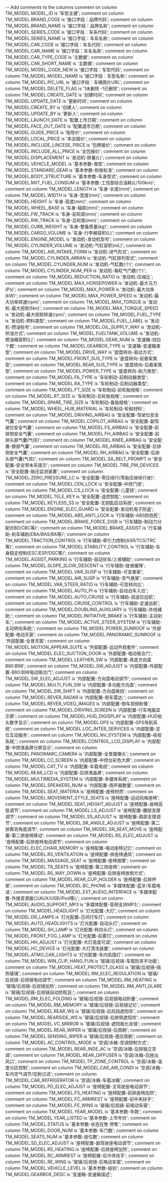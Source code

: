 -- Add comments to the columns 
comment on column TM_MODEL.MODEL_ID
  is '车型主键';
comment on column TM_MODEL.BRAND_CODE
  is '接口字段：品牌代码';
comment on column TM_MODEL.BRAND_NAME
  is '接口字段：品牌名称';
comment on column TM_MODEL.SERIES_CODE
  is '接口字段：车系代码';
comment on column TM_MODEL.SERIES_NAME
  is '接口字段：车系名称';
comment on column TM_MODEL.CAR_CODE
  is '接口字段：车名代码';
comment on column TM_MODEL.CAR_NAME
  is '接口字段：车名名称';
comment on column TM_MODEL.CAR_TYPE_CODE
  is '主数据';
comment on column TM_MODEL.CAR_SHORT_NAME
  is '主数据';
comment on column TM_MODEL.MODEL_CODE_NEW
  is '接口字段：车型代码';
comment on column TM_MODEL.MODEL_NAME
  is '接口字段：车型名称';
comment on column TM_MODEL.PIC_URL
  is '接口字段：车辆图片URL';
comment on column TM_MODEL.DELETE_FLAG
  is '1未删除 -1已删除';
comment on column TM_MODEL.CREATE_DATE
  is '创建时间';
comment on column TM_MODEL.UPDATE_DATE
  is '更新时间';
comment on column TM_MODEL.CREATE_BY
  is '创建人';
comment on column TM_MODEL.UPDATE_BY
  is '更新人';
comment on column TM_MODEL.LAUNCH_DATE
  is '配置上市日期';
comment on column TM_MODEL.FACE_OUT_DATE
  is '配置退市日期';
comment on column TM_MODEL.GUIDE_PRICE
  is '指导价';
comment on column TM_MODEL.LOCAL_PRICE
  is '本店报价';
comment on column TM_MODEL.INCLUDE_LINCESE_PRICE
  is '包牌报价';
comment on column TM_MODEL.INCLUDE_ALL_PRICE
  is '全包报价';
comment on column TM_MODEL.DISPLACEMENT
  is '发动机-排量(L)';
comment on column TM_MODEL.VEHICLE_MODEL
  is '基本参数-类型';
comment on column TM_MODEL.STANDARD_GEAR
  is '基本参数-排放标准';
comment on column TM_MODEL.BODY_STRUCTURE
  is '基本参数-车身型式';
comment on column TM_MODEL.MIIT_FUEL_CONSUM
  is '基本参数-工信部综合油耗(L/100km)';
comment on column TM_MODEL.LENGTH
  is '车身-长度(mm)';
comment on column TM_MODEL.WIDTH
  is '车身-宽度(mm)';
comment on column TM_MODEL.HEIGHT
  is '车身-高度(mm)';
comment on column TM_MODEL.WHEEL_BASE
  is '车身-轴距(mm)';
comment on column TM_MODEL.FW_TRACK
  is '车身-前轮距(mm)';
comment on column TM_MODEL.RW_TRACK
  is '车身-后轮距(mm)';
comment on column TM_MODEL.CURB_WEIGHT
  is '车身-整备质量(kg)';
comment on column TM_MODEL.CARGO_VOLUME
  is '车身-行李厢容积(L)';
comment on column TM_MODEL.ENGINE_MODEL
  is '发动机-发动机型号';
comment on column TM_MODEL.CYLINDER_VOLUME
  is '发动机-气缸容积(mL)';
comment on column TM_MODEL.AIR_INTAKE_FORM
  is '发动机-进气形式';
comment on column TM_MODEL.CYLINDER_ARRAN
  is '发动机-气缸排列型式';
comment on column TM_MODEL.CYLINDER_NUM
  is '发动机-气缸数(个)';
comment on column TM_MODEL.CYLINDER_NUM_PER
  is '发动机-每缸气门数(个)';
comment on column TM_MODEL.REDUCTION_RATIO
  is '发动机-压缩比';
comment on column TM_MODEL.MAX_HORSEPOWER
  is '发动机-最大马力(Ps)';
comment on column TM_MODEL.MAX_POWER
  is '发动机-最大功率(kW)';
comment on column TM_MODEL.MAX_POWER_SPEED
  is '发动机-最大功率转速(rpm)';
comment on column TM_MODEL.MAX_TORQUE
  is '发动机-最大扭矩(Nm)';
comment on column TM_MODEL.MAX_TORQUE_SPEED
  is '发动机-最大扭矩转速(rpm)';
comment on column TM_MODEL.FUEL_TYPE
  is '发动机-燃料类型';
comment on column TM_MODEL.FUEL_LABEL
  is '发动机-燃油标号';
comment on column TM_MODEL.OIL_SUPPLY_WAY
  is '发动机-供油方式';
comment on column TM_MODEL.FUELTANK_VOLUME
  is '发动机-燃油箱容积(L)';
comment on column TM_MODEL.GEAR_NUM
  is '变速箱-挡位个数';
comment on column TM_MODEL.GEARBOX_TYPE
  is '变速箱-变速箱类型';
comment on column TM_MODEL.DRIVE_WAY
  is '底盘转向-驱动方式';
comment on column TM_MODEL.FRONT_SUS_TYPE
  is '底盘转向-前悬架类型';
comment on column TM_MODEL.REAR_SUS_TYPE
  is '底盘转向-后悬架类型';
comment on column TM_MODEL.POWER_TYPE
  is '底盘转向-助力类型';
comment on column TM_MODEL.FA_TYPE
  is '车轮制动-前制动器类型';
comment on column TM_MODEL.RA_TYPE
  is '车轮制动-后制动器类型';
comment on column TM_MODEL.FT_SIZE
  is '车轮制动-前轮胎规格';
comment on column TM_MODEL.RT_SIZE
  is '车轮制动-后轮胎规格';
comment on column TM_MODEL.SPARE_TIRE_SIZE
  is '车轮制动-备胎规格';
comment on column TM_MODEL.WHEEL_HUB_MATERIAL
  is '车轮制动-轮毂材料';
comment on column TM_MODEL.DRIVING_AIRBAG
  is '安全配置-驾驶位安全气囊';
comment on column TM_MODEL.COPILOT_AIRBAG
  is '安全配置-副驾驶位安全气囊';
comment on column TM_MODEL.FS_AIRBAG
  is '安全配置-前排侧安全气囊';
comment on column TM_MODEL.FH_AIRBAG
  is '安全配置-前排头部气囊(气帘)';
comment on column TM_MODEL.KNEE_AIRBAG
  is '安全配置-膝部气囊';
comment on column TM_MODEL.RS_AIRBAG
  is '安全配置-后排侧安全气囊';
comment on column TM_MODEL.RH_AIRBAG
  is '安全配置-后排头部气囊(气帘)';
comment on column TM_MODEL.SA_BELT_PROMPT
  is '安全配置-安全带未系提示';
comment on column TM_MODEL.TIRE_PM_DEVICES
  is '安全配置-胎压监测装置';
comment on column TM_MODEL.ZERO_PRESSURE_LC
  is '安全配置-零压续行(零胎压继续行驶)';
comment on column TM_MODEL.CEN_LOCK
  is '安全配置-中控门锁';
comment on column TM_MODEL.CS_LOCK
  is '安全配置-儿童锁';
comment on column TM_MODEL.TELE_KEY
  is '安全配置-遥控钥匙';
comment on column TM_MODEL.KEYLESS_SS
  is '安全配置-无钥匙启动系统';
comment on column TM_MODEL.ENGINE_ELEC_GUARD
  is '安全配置-发动机电子防盗';
comment on column TM_MODEL.ABS_ANTI_LOCK
  is '行车辅助-ABS防抱死';
comment on column TM_MODEL.BRAKE_FORCE_DISB
  is '行车辅助-制动力分配(EBD/CBC等)';
comment on column TM_MODEL.BRAKE_ASSIST
  is '行车辅助-刹车辅助(EBA/BAS/BA等)';
comment on column TM_MODEL.TRACTION_CONTROL
  is '行车辅助-牵引力控制(ASR/TCS/TRC等)';
comment on column TM_MODEL.STABILITY_CONTROL
  is '行车辅助-车身稳定控制(ESC/ESP/DSC等)';
comment on column TM_MODEL.ASSIST_PARKING
  is '行车辅助-自动驻车/上坡辅助';
comment on column TM_MODEL.SLOPE_SLOW_DESCENT
  is '行车辅助-陡坡缓降';
comment on column TM_MODEL.VAR_SUSP
  is '行车辅助-可变悬架';
comment on column TM_MODEL.AIR_SUSP
  is '行车辅助-空气悬架';
comment on column TM_MODEL.VAR_STEER_RATIO
  is '行车辅助-可变转向比';
comment on column TM_MODEL.AUTO_PI
  is '行车辅助-自动泊车入位';
comment on column TM_MODEL.AUTO_CRUISE
  is '行车辅助-自适应巡航';
comment on column TM_MODEL.CRUISE_CONTROL
  is '行车辅助-定速巡航';
comment on column TM_MODEL.DOUBLING_AUXILIARY
  is '行车辅助-并线辅助;';
comment on column TM_MODEL.INITIATIVE_BRAKE
  is '行车辅助-主动刹车;';
comment on column TM_MODEL.ACTIVE_STEER_SYSTEM
  is '行车辅助-主动转向系统;';
comment on column TM_MODEL.POWER_SUNROOF
  is '外部配置-电动天窗';
comment on column TM_MODEL.PANORAMIC_SUNROOF
  is '外部配置-全景天窗';
comment on column TM_MODEL.MOTION_APPEAR_SUITE
  is '外部配置-运动外观套件';
comment on column TM_MODEL.ELEC_SUCTION_DOOR
  is '外部配置-电动吸合门';
comment on column TM_MODEL.LEATHER_SW
  is '内部配置-真皮方向盘B80:B98';
comment on column TM_MODEL.SW_ADJUST
  is '内部配置-外部配置-B80:B98电动吸合门';
comment on column TM_MODEL.SW_ELEC_ADJUST
  is '内部配置-方向盘电动调节';
comment on column TM_MODEL.MULTI_FUN_SW
  is '内部配置-多功能方向盘';
comment on column TM_MODEL.SW_SHIFT
  is '内部配置-方向盘换挡';
comment on column TM_MODEL.REVER_RADAR
  is '内部配置-倒车雷达;';
comment on column TM_MODEL.REVER_VIDEO_IMAGES
  is '内部配置-倒车视频影像';
comment on column TM_MODEL.DRIVING_SCREEN
  is '内部配置-行车电脑显示屏';
comment on column TM_MODEL.HUD_DIGISPLAY
  is '内部配置-HUD抬头数字显示';
comment on column TM_MODEL.GPS
  is '内部配置-GPS导航系统';
comment on column TM_MODEL.LOC_INTER_SERVICES
  is '内部配置-定位互动服务';
comment on column TM_MODEL.NV_SYSTEM
  is '内部配置-夜视系统;';
comment on column TM_MODEL.CONTROL_LCD_DISPLAY
  is '内部配置-中控液晶屏分屏显示';
comment on column TM_MODEL.PANORAMIC_CAMERA
  is '内部配置-全景摄像头';
comment on column TM_MODEL.CC_SCREEN
  is '内部配置-中控台彩色大屏';
comment on column TM_MODEL.CAT_TV
  is '内部配置-车载电视';
comment on column TM_MODEL.REAR_LCD
  is '内部配置-后排液晶屏';
comment on column TM_MODEL.MULTIMEDIA_SYSTEM
  is '内部配置-多媒体系统';
comment on column TM_MODEL.SPEAKERS_NUM
  is '内部配置-扬声器数量';
comment on column TM_MODEL.SEAT_MATERIA
  is '座椅配置-座椅材质';
comment on column TM_MODEL.MOVEMENT_STYLE_SEATS
  is '座椅配置-运动风格座椅';
comment on column TM_MODEL.SEAT_HEIGHT_ADJUST
  is '座椅配置-座椅高低调节';
comment on column TM_MODEL.LS_ADJUST
  is '座椅配置-腰部支撑调节';
comment on column TM_MODEL.SS_ADJUST
  is '座椅配置-肩部支撑调节';
comment on column TM_MODEL.SR_ANGLE_ADJUST
  is '座椅配置-第二排靠背角度调节';
comment on column TM_MODEL.SR_SEAT_MOVE
  is '座椅配置-第二排座椅移动';
comment on column TM_MODEL.RS_ELEC_ADJUST
  is '座椅配置-后排座椅电动调节';
comment on column TM_MODEL.ELEC_CHAIR_MEMORY
  is '座椅配置-电动座椅记忆';
comment on column TM_MODEL.RS_VENTILATION
  is '座椅配置-排座椅通风';
comment on column TM_MODEL.MASSAGE_SEAT
  is '座椅配置-座椅按摩';
comment on column TM_MODEL.TR_SEATS
  is '座椅配置-第三排座椅';
comment on column TM_MODEL.RS_WAY_DOWN
  is '座椅配置-后排座椅放倒方式';
comment on column TM_MODEL.REAR_CUP_HOLDER
  is '座椅配置-后排杯架';
comment on column TM_MODEL.BC_PHONE
  is '多媒体配置-蓝牙/车载电话';
comment on column TM_MODEL.EXT_AUDIO_INTERFACE
  is '多媒体配置-外接音源接口(AUX/USB/iPod等);';
comment on column TM_MODEL.AUDIO_SUPPORT_MP3
  is '多媒体配置-音频支持MP3;';
comment on column TM_MODEL.HEADLIGHT
  is '灯光配置-大灯';
comment on column TM_MODEL.DR_LAMPS
  is '灯光配置-日间行车灯';
comment on column TM_MODEL.AUTO_HEADLIGHTS
  is '灯光配置-自动头灯';
comment on column TM_MODEL.SH_LAMP
  is '灯光配置-转向头灯';
comment on column TM_MODEL.FRONT_FOG_LAMP
  is '灯光配置-前雾灯';
comment on column TM_MODEL.HH_ADJUST
  is '灯光配置-大灯高度可调';
comment on column TM_MODEL.HC_DEVICE
  is '灯光配置-大灯清洗装置';
comment on column TM_MODEL.ATMO_CAR_LIGHTS
  is '灯光配置-车内氛围灯';
comment on column TM_MODEL.WIN_CLIP_HAND_FUN
  is '玻璃/后视镜-车窗防夹手功能';
comment on column TM_MODEL.HEAT_PROTECT_GLASS
  is '玻璃/后视镜-隔热玻璃';
comment on column TM_MODEL.RM_ELEC_REGULATION
  is '玻璃/后视镜-后视镜电动调节';
comment on column TM_MODEL.RM_HEATING
  is '玻璃/后视镜-后视镜加热';
comment on column TM_MODEL.RM_ANTI_GLARE
  is '玻璃/后视镜-后视镜自动防眩目;';
comment on column TM_MODEL.RM_ELEC_FOLDING
  is '玻璃/后视镜-后视镜电动折叠';
comment on column TM_MODEL.RM_MEMORY
  is '玻璃/后视镜-后视镜记忆';
comment on column TM_MODEL.REAR_WS
  is '玻璃/后视镜-后风挡遮阳帘';
comment on column TM_MODEL.REARSIDE_WS
  is '玻璃/后视镜-后排侧遮阳帘';
comment on column TM_MODEL.VC_MIRROR
  is '玻璃/后视镜-遮阳板化妆镜';
comment on column TM_MODEL.REAR_WIPER
  is '玻璃/后视镜-后雨刷';
comment on column TM_MODEL.SENSING_WIPER
  is '玻璃/后视镜-感应雨刷';
comment on column TM_MODEL.AC_CONTROL_MODE
  is '空调/冰箱-空调控制方式';
comment on column TM_MODEL.REAR_INDE_AC
  is '空调/冰箱-后排独立空调';
comment on column TM_MODEL.REAR_DIFFUSER
  is '空调/冰箱-后座出风口';
comment on column TM_MODEL.TP_ZONE_CONTROL
  is '空调/冰箱-温度分区控制';
comment on column TM_MODEL.CAR_AIR_CONDI
  is '空调/冰箱-车内空气调节/花粉过滤';
comment on column TM_MODEL.CAR_REFRIGERATOR
  is '空调/冰箱-车载冰箱';
comment on column TM_MODEL.PD_ELEC_ADJUST
  is '座椅配置-主驾驶座电动调节';
comment on column TM_MODEL.FS_HEATING
  is '座椅配置-前排座椅加热';
comment on column TM_MODEL.FC_ARMREST
  is '座椅配置-前中央扶手';
comment on column TM_MODEL.FE_WINS
  is '玻璃/后视镜-前电动车窗';
comment on column TM_MODEL.YEAR_MODEL
  is '基本参数-年款';
comment on column TM_MODEL.YEAR_LISTED
  is '基本参数-上市年份';
comment on column TM_MODEL.STATUS
  is '基本参数-状态在售 停售';
comment on column TM_MODEL.DOOR_NUM
  is '基本参数-车门数';
comment on column TM_MODEL.SEATS_NUM
  is '基本参数-座位数';
comment on column TM_MODEL.SD_ELEC_ADJUST
  is '座椅配置-副驾驶座电动调节';
comment on column TM_MODEL.RS_HEATING
  is '座椅配置-后排座椅加热';
comment on column TM_MODEL.RC_ARMREST
  is '座椅配置-后中央扶手';
comment on column TM_MODEL.RE_WINS
  is '玻璃/后视镜-后电动车窗';
comment on column TM_MODEL.VEHICLE_LEVEL
  is '基本参数-级别';
comment on column TM_MODEL.GEARBOX_DESC
  is '变速箱-变速箱描述';